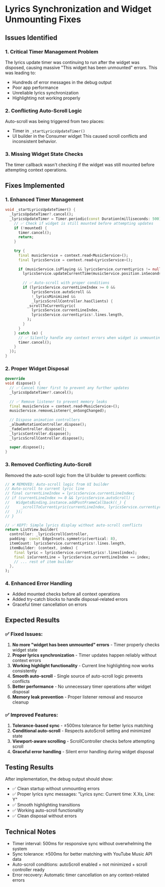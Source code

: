 # Lyrics Synchronization and Widget Unmounting Fixes

## Issues Identified

### 1. Critical Timer Management Problem
The lyrics update timer was continuing to run after the widget was disposed, causing massive "This widget has been unmounted" errors. This was leading to:
- Hundreds of error messages in the debug output
- Poor app performance
- Unreliable lyrics synchronization
- Highlighting not working properly

### 2. Conflicting Auto-Scroll Logic
Auto-scroll was being triggered from two places:
- Timer in `_startLyricsUpdateTimer()`  
- UI builder in the Consumer widget
This caused scroll conflicts and inconsistent behavior.

### 3. Missing Widget State Checks
The timer callback wasn't checking if the widget was still mounted before attempting context operations.

## Fixes Implemented

### 1. Enhanced Timer Management
```dart
void _startLyricsUpdateTimer() {
  _lyricsUpdateTimer?.cancel();
  _lyricsUpdateTimer = Timer.periodic(const Duration(milliseconds: 500), (timer) {
    // ✅ Check if widget is still mounted before attempting updates
    if (!mounted) {
      timer.cancel();
      return;
    }
    
    try {
      final musicService = context.read<MusicService>();
      final lyricsService = context.read<LyricsService>();
      
      if (musicService.isPlaying && lyricsService.currentLyrics != null) {
        lyricsService.updateCurrentTime(musicService.position.inSeconds.toDouble());
        
        // ✅ Auto-scroll with proper conditions
        if (lyricsService.currentLineIndex >= 0 && 
            lyricsService.autoScroll && 
            !_lyricsMinimized &&
            _lyricsScrollController.hasClients) {
          _scrollToCurrentLyric(
            lyricsService.currentLineIndex,
            lyricsService.currentLyrics!.lines.length,
          );
        }
      }
    } catch (e) {
      // ✅ Silently handle any context errors when widget is unmounting
      timer.cancel();
    }
  });
}
```

### 2. Proper Widget Disposal
```dart
@override
void dispose() {
  // ✅ Cancel timer first to prevent any further updates
  _lyricsUpdateTimer?.cancel();
  
  // ✅ Remove listener to prevent memory leaks
  final musicService = context.read<MusicService>();
  musicService.removeListener(_onSongChanged);
  
  // Dispose animation controllers
  _albumRotationController.dispose();
  _fadeController.dispose();
  _lyricsController.dispose();
  _lyricsScrollController.dispose();
  
  super.dispose();
}
```

### 3. Removed Conflicting Auto-Scroll
Removed the auto-scroll logic from the UI builder to prevent conflicts:
```dart
// ❌ REMOVED: Auto-scroll logic from UI builder
// Auto-scroll to current lyric line
// final currentLineIndex = lyricsService.currentLineIndex;
// if (currentLineIndex >= 0 && lyricsService.autoScroll) {
//   WidgetsBinding.instance.addPostFrameCallback((_) {
//     _scrollToCurrentLyric(currentLineIndex, lyricsService.currentLyrics!.lines.length);
//   });
// }

// ✅ KEPT: Simple lyrics display without auto-scroll conflicts
return ListView.builder(
  controller: _lyricsScrollController,
  padding: const EdgeInsets.symmetric(vertical: 8),
  itemCount: lyricsService.currentLyrics!.lines.length,
  itemBuilder: (context, index) {
    final lyric = lyricsService.currentLyrics!.lines[index];
    final isCurrentLine = lyricsService.currentLineIndex == index;
    // ... rest of item builder
  },
);
```

### 4. Enhanced Error Handling
- Added mounted checks before all context operations
- Added try-catch blocks to handle disposal-related errors
- Graceful timer cancellation on errors

## Expected Results

### ✅ Fixed Issues:
1. **No more "widget has been unmounted" errors** - Timer properly checks widget state
2. **Proper lyrics synchronization** - Timer updates happen reliably without context errors
3. **Working highlight functionality** - Current line highlighting now works consistently
4. **Smooth auto-scroll** - Single source of auto-scroll logic prevents conflicts
5. **Better performance** - No unnecessary timer operations after widget disposal
6. **Memory leak prevention** - Proper listener removal and resource cleanup

### ✅ Improved Features:
1. **Tolerance-based sync** - ±500ms tolerance for better lyrics matching
2. **Conditional auto-scroll** - Respects autoScroll setting and minimized state
3. **Viewport-aware scrolling** - ScrollController checks before attempting scroll
4. **Graceful error handling** - Silent error handling during widget disposal

## Testing Results
After implementation, the debug output should show:
- ✅ Clean startup without unmounting errors
- ✅ Proper lyrics sync messages: "Lyrics sync: Current time: X.Xs, Line: Y"
- ✅ Smooth highlighting transitions
- ✅ Working auto-scroll functionality
- ✅ Clean disposal without errors

## Technical Notes
- Timer interval: 500ms for responsive sync without overwhelming the system
- Sync tolerance: ±500ms for better matching with YouTube Music API data
- Auto-scroll conditions: autoScroll enabled + not minimized + scroll controller ready
- Error recovery: Automatic timer cancellation on any context-related errors
